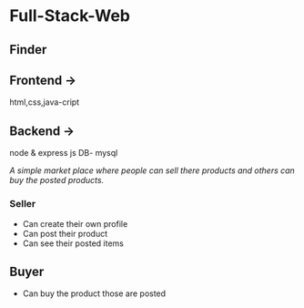 # Full-Stack-Web

## Finder

## Frontend ->

html,css,java-cript

## Backend ->

node & express js
DB- mysql

_A simple market place where people can sell there products and others can buy the posted products._

### Seller

- Can create their own profile
- Can post their product
- Can see their posted items

## Buyer

- Can buy the product those are posted
